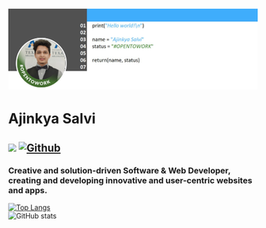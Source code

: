 ![alt text](https://github.com/AjinkyaSalvi/AjinkyaSalvi/blob/main/github-banner.png?raw=true)

# Ajinkya Salvi

## ![](https://visitor-badge.laobi.icu/badge?page_id=AjinkyaSalvi.AjinkyaSalvi) [![Github](https://img.shields.io/github/followers/AjinkyaSalvi?label=Follow&style=social)](https://github.com/AjinkyaSalvi)
### Creative and solution-driven Software & Web Developer, creating and developing innovative and user-centric websites and apps.

[![Top Langs](https://github-readme-stats.vercel.app/api/top-langs/?username=AjinkyaSalvi&layout=compact&langs_count=10)](https://github.com/AjinkyaSalvi?tab=repositories)<br>
![GitHub stats](https://github-readme-stats.vercel.app/api?username=AjinkyaSalvi&show_icons=true&theme=default)
